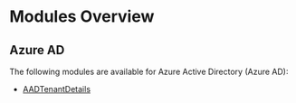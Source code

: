 # Modules Overview

## Azure AD

The following modules are available for Azure Active Directory (Azure AD):

- [AADTenantDetails](./azure-ad/AADTenantDetails.md)
